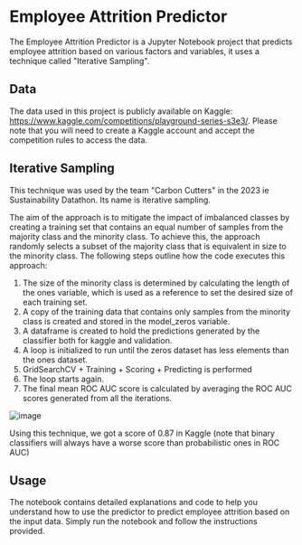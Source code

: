 # Employee Attrition Predictor

The Employee Attrition Predictor is a Jupyter Notebook project that predicts employee attrition based on various factors and variables, it uses a technique called "Iterative Sampling".

## Data

The data used in this project is publicly available on Kaggle: https://www.kaggle.com/competitions/playground-series-s3e3/. Please note that you will need to create a Kaggle account and accept the competition rules to access the data.

## Iterative Sampling

This technique was used by the team "Carbon Cutters" in the 2023 ie Sustainability Datathon. Its name is iterative sampling.

The aim of the approach is to mitigate the impact of imbalanced classes by creating a training set that contains an equal number of samples from the majority class and the minority class. To achieve this, the approach randomly selects a subset of the majority class that is equivalent in size to the minority class. The following steps outline how the code executes this approach:

1. The size of the minority class is determined by calculating the length of the ones variable, which is used as a reference to set the desired size of each training set.
2. A copy of the training data that contains only samples from the minority class is created and stored in the model_zeros variable.
3. A dataframe is created to hold the predictions generated by the classifier both for kaggle and validation.
4. A loop is initialized to run until the zeros dataset has less elements than the ones dataset.
5. GridSearchCV + Training + Scoring + Predicting is performed
6. The loop starts again.
7. The final mean ROC AUC score is calculated by averaging the ROC AUC scores generated from all the iterations.

![image](https://user-images.githubusercontent.com/62935664/236928329-e5be41ff-ec18-4cfc-8106-f09df035d46c.png)

Using this technique, we got a score of 0.87 in Kaggle (note that binary classifiers will always have a worse score than probabilistic ones in ROC AUC)

## Usage

The notebook contains detailed explanations and code to help you understand how to use the predictor to predict employee attrition based on the input data. Simply run the notebook and follow the instructions provided.
